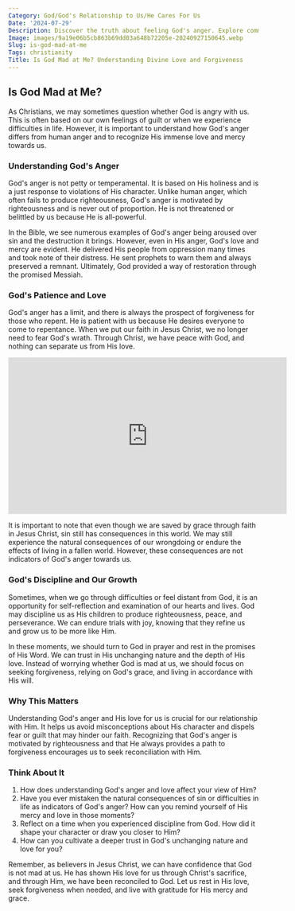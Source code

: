 ```yaml
---
Category: God/God's Relationship to Us/He Cares For Us
Date: '2024-07-29'
Description: Discover the truth about feeling God's anger. Explore common beliefs and find comfort in understanding divine love and forgiveness.
Image: images/9a19e06b5cb863b69dd03a648b72205e-20240927150645.webp
Slug: is-god-mad-at-me
Tags: christianity
Title: Is God Mad at Me? Understanding Divine Love and Forgiveness
---
```


## Is God Mad at Me?

As Christians, we may sometimes question whether God is angry with us. This is often based on our own feelings of guilt or when we experience difficulties in life. However, it is important to understand how God's anger differs from human anger and to recognize His immense love and mercy towards us.

### Understanding God's Anger

God's anger is not petty or temperamental. It is based on His holiness and is a just response to violations of His character. Unlike human anger, which often fails to produce righteousness, God's anger is motivated by righteousness and is never out of proportion. He is not threatened or belittled by us because He is all-powerful.

In the Bible, we see numerous examples of God's anger being aroused over sin and the destruction it brings. However, even in His anger, God's love and mercy are evident. He delivered His people from oppression many times and took note of their distress. He sent prophets to warn them and always preserved a remnant. Ultimately, God provided a way of restoration through the promised Messiah.

### God's Patience and Love

God's anger has a limit, and there is always the prospect of forgiveness for those who repent. He is patient with us because He desires everyone to come to repentance. When we put our faith in Jesus Christ, we no longer need to fear God's wrath. Through Christ, we have peace with God, and nothing can separate us from His love.


<iframe width="560" height="315" src="https://www.youtube.com/embed/Eq6LECrhCv8" frameborder="0" allow="autoplay; encrypted-media" allowfullscreen></iframe>


It is important to note that even though we are saved by grace through faith in Jesus Christ, sin still has consequences in this world. We may still experience the natural consequences of our wrongdoing or endure the effects of living in a fallen world. However, these consequences are not indicators of God's anger towards us.

### God's Discipline and Our Growth

Sometimes, when we go through difficulties or feel distant from God, it is an opportunity for self-reflection and examination of our hearts and lives. God may discipline us as His children to produce righteousness, peace, and perseverance. We can endure trials with joy, knowing that they refine us and grow us to be more like Him.

In these moments, we should turn to God in prayer and rest in the promises of His Word. We can trust in His unchanging nature and the depth of His love. Instead of worrying whether God is mad at us, we should focus on seeking forgiveness, relying on God's grace, and living in accordance with His will.

### Why This Matters

Understanding God's anger and His love for us is crucial for our relationship with Him. It helps us avoid misconceptions about His character and dispels fear or guilt that may hinder our faith. Recognizing that God's anger is motivated by righteousness and that He always provides a path to forgiveness encourages us to seek reconciliation with Him.

### Think About It

1. How does understanding God's anger and love affect your view of Him?
2. Have you ever mistaken the natural consequences of sin or difficulties in life as indicators of God's anger? How can you remind yourself of His mercy and love in those moments?
3. Reflect on a time when you experienced discipline from God. How did it shape your character or draw you closer to Him?
4. How can you cultivate a deeper trust in God's unchanging nature and love for you?

Remember, as believers in Jesus Christ, we can have confidence that God is not mad at us. He has shown His love for us through Christ's sacrifice, and through Him, we have been reconciled to God. Let us rest in His love, seek forgiveness when needed, and live with gratitude for His mercy and grace.